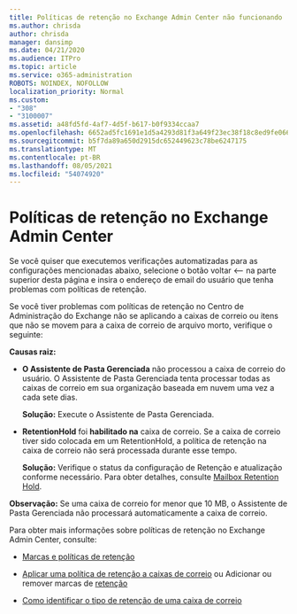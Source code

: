 ```yaml
---
title: Políticas de retenção no Exchange Admin Center não funcionando
ms.author: chrisda
author: chrisda
manager: dansimp
ms.date: 04/21/2020
ms.audience: ITPro
ms.topic: article
ms.service: o365-administration
ROBOTS: NOINDEX, NOFOLLOW
localization_priority: Normal
ms.custom:
- "308"
- "3100007"
ms.assetid: a48fd5fd-4af7-4d5f-b617-b0f9334ccaa7
ms.openlocfilehash: 6652ad5fc1691e1d5a4293d81f3a649f23ec38f18c8ed9fe06665628a901d13e
ms.sourcegitcommit: b5f7da89a650d2915dc652449623c78be6247175
ms.translationtype: MT
ms.contentlocale: pt-BR
ms.lasthandoff: 08/05/2021
ms.locfileid: "54074920"
---
```

# <a name="retention-policies-in-exchange-admin-center"></a>Políticas de retenção no Exchange Admin Center

Se você quiser que executemos verificações automatizadas para as configurações mencionadas abaixo, selecione o botão voltar <-- na parte superior desta página e insira o endereço de email do usuário que tenha problemas com políticas de retenção.

Se você tiver problemas com políticas de retenção no Centro de Administração do Exchange não se aplicando a caixas de correio ou itens que não se movem para a caixa de correio de arquivo morto, verifique o seguinte:

**Causas raiz:**

- **O Assistente de Pasta Gerenciada** não processou a caixa de correio do usuário. O Assistente de Pasta Gerenciada tenta processar todas as caixas de correio em sua organização baseada em nuvem uma vez a cada sete dias.

  **Solução:** Execute o Assistente de Pasta Gerenciada.

- **RetentionHold** foi **habilitado na** caixa de correio. Se a caixa de correio tiver sido colocada em um RetentionHold, a política de retenção na caixa de correio não será processada durante esse tempo.

  **Solução:** Verifique o status da configuração de Retenção e atualização conforme necessário. Para obter detalhes, consulte [Mailbox Retention Hold](https://docs.microsoft.com/exchange/security-and-compliance/messaging-records-management/mailbox-retention-hold).
 
**Observação:** Se uma caixa de correio for menor que 10 MB, o Assistente de Pasta Gerenciada não processará automaticamente a caixa de correio.
 
Para obter mais informações sobre políticas de retenção no Exchange Admin Center, consulte:

- [Marcas e políticas de retenção](https://docs.microsoft.com/exchange/security-and-compliance/messaging-records-management/retention-tags-and-policies)

- [Aplicar uma política de retenção a caixas de correio](https://docs.microsoft.com/exchange/security-and-compliance/messaging-records-management/apply-retention-policy) ou Adicionar ou remover marcas de [retenção](https://docs.microsoft.com/exchange/security-and-compliance/messaging-records-management/add-or-remove-retention-tags)

- [Como identificar o tipo de retenção de uma caixa de correio](https://docs.microsoft.com/microsoft-365/compliance/identify-a-hold-on-an-exchange-online-mailbox)
